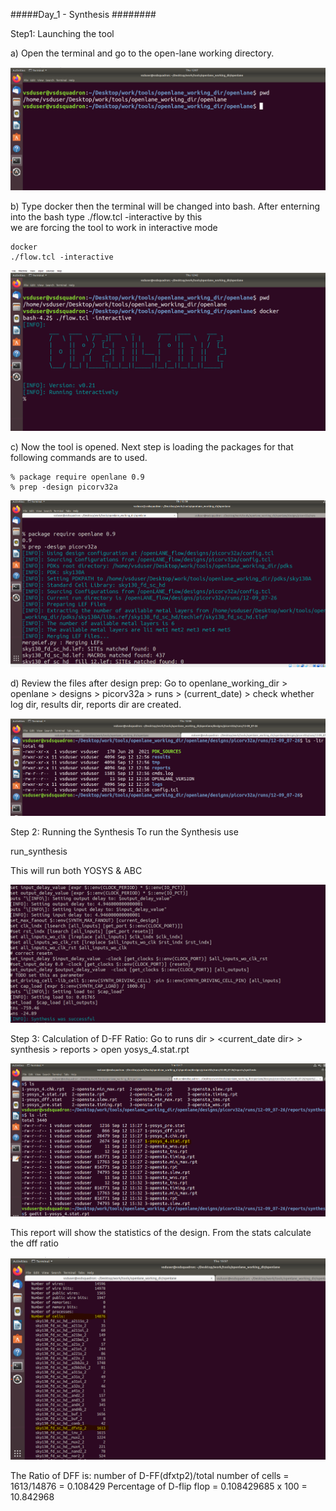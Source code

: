 #####Day_1 - Synthesis ########

Step1: Launching the tool

 a) Open the terminal and go to the open-lane working directory.
     
  ![step1_a](image1.PNG)
 
 b) Type docker then the terminal will be changed into bash. After enterning into the bash type ./flow.tcl -interactive by this  
    we are forcing the tool to work in interactive mode 
    
    docker
    ./flow.tcl -interactive

  ![step1_b](imag2.PNG)
 
 c) Now the tool is opened. Next step is loading the packages for that following commands are to used.

    % package require openlane 0.9
    % prep -design picorv32a 
 
   ![step1_c](image3.PNG)
 
 d)  Review the files after design prep:
     Go to openlane_working_dir > openlane > designs > picorv32a > runs > (current_date) > check whether log dir, results dir, reports dir are created.
     
   ![step1_d](image4.PNG)

Step 2: Running the Synthesis
 To run the Synthesis use 
     
   run_synthesis
    
 This will run both YOSYS & ABC
 
![step2](image5.PNG)

Step 3: Calculation of D-FF Ratio:
 Go to runs dir > <current_date dir> > synthesis > reports > open yosys_4.stat.rpt 

![step3](image6.PNG)
 
 This report will show the statistics of the design. From the stats calculate the dff ratio

![step3](image7.PNG)
 
 The Ratio of DFF is: number of D-FF(dfxtp2)/total number of cells = 1613/14876 = 0.108429
 Percentage of D-flip flop = 0.108429685 x 100 = 10.842968




